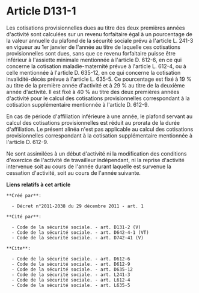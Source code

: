 # Article D131-1

Les cotisations provisionnelles dues au titre des deux premières années d'activité sont calculées sur un revenu forfaitaire
égal à un pourcentage de la valeur annuelle du plafond de la sécurité sociale prévu à l'article L. 241-3 en vigueur au 1er
janvier de l'année au titre de laquelle ces cotisations provisionnelles sont dues, sans que ce revenu forfaitaire puisse être
inférieur à l'assiette minimale mentionnée à l'article D. 612-6, en ce qui concerne la cotisation maladie-maternité prévue à
l'article L. 612-4, ou à celle mentionnée à l'article D. 635-12, en ce qui concerne la cotisation invalidité-décès prévue à
l'article L. 635-5. Ce pourcentage est fixé à 19 % au titre de la première année d'activité et à 29 % au titre de la deuxième
année d'activité. Il est fixé à 40 % au titre des deux premières années d'activité pour le calcul des cotisations
provisionnelles correspondant à la cotisation supplémentaire mentionnée à l'article D. 612-9. 

En cas de période d'affiliation inférieure à une année, le plafond servant au calcul des cotisations provisionnelles est
réduit au prorata de la durée d'affiliation. Le présent alinéa n'est pas applicable au calcul des cotisations provisionnelles
correspondant à la cotisation supplémentaire mentionnée à l'article D. 612-9. 

Ne sont assimilées à un début d'activité ni la modification des conditions d'exercice de l'activité de travailleur
indépendant, ni la reprise d'activité intervenue soit au cours de l'année durant laquelle est survenue la cessation
d'activité, soit au cours de l'année suivante.

**Liens relatifs à cet article**

	**Créé par**:

	  - Décret n°2011-2038 du 29 décembre 2011 - art. 1

	**Cité par**:

	  - Code de la sécurité sociale. - art. D131-2 (V)
	  - Code de la sécurité sociale. - art. D642-4-1 (VT)
	  - Code de la sécurité sociale. - art. D742-41 (V)

	**Cite**:

	  - Code de la sécurité sociale. - art. D612-6
	  - Code de la sécurité sociale. - art. D612-9
	  - Code de la sécurité sociale. - art. D635-12
	  - Code de la sécurité sociale. - art. L241-3
	  - Code de la sécurité sociale. - art. L612-4
	  - Code de la sécurité sociale. - art. L635-5
